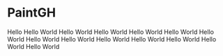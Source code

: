 # PaintGH
Hello
Hello World
Hello World
Hello World
Hello World
Hello World
Hello World
Hello World
Hello World
Hello World
Hello World
Hello World
Hello World
Hello World
